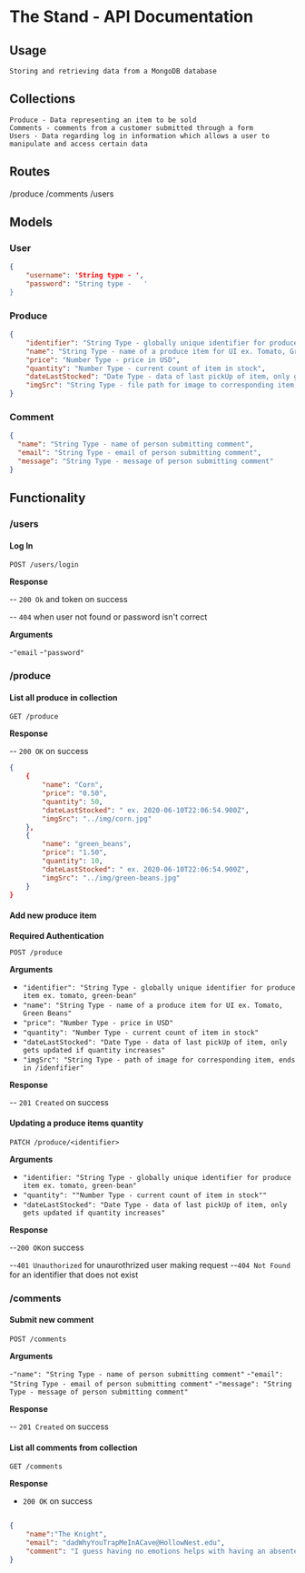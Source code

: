 # The Stand - API Documentation

## Usage

    Storing and retrieving data from a MongoDB database

## Collections

    Produce - Data representing an item to be sold
    Comments - comments from a customer submitted through a form
    Users - Data regarding log in information which allows a user to manipulate and access certain data


## Routes

/produce
/comments
/users

## Models

### User

```json
{
    "username": 'String type - ',
    "password": "String type -   '
}
```


### Produce

```json
{
    "identifier": "String Type - globally unique identifier for produce item ex. tomato, green-bean",
    "name": "String Type - name of a produce item for UI ex. Tomato, Green Beans",
    "price": "Number Type - price in USD",
    "quantity": "Number Type - current count of item in stock",
    "dateLastStocked": "Date Type - data of last pickUp of item, only gets updated if quantity increases",
    "imgSrc": "String Type - file path for image to corresponding item, ends in /identifier"
}
```

### Comment

```json
{
  "name": "String Type - name of person submitting comment",
  "email": "String Type - email of person submitting comment",
  "message": "String Type - message of person submitting comment"
}
```

## Functionality


### /users

#### Log In

`POST /users/login`

**Response**

-- `200 Ok` and token on success

-- `404` when user not found or password isn't correct

**Arguments**

-`"email`
-`"password"`




### /produce

#### List all produce in collection

`GET /produce`

**Response**

-- `200 OK` on success

```json
{
    {
        "name": "Corn",
        "price": "0.50",
        "quantity": 50,
        "dateLastStocked": " ex. 2020-06-10T22:06:54.900Z",
        "imgSrc": "../img/corn.jpg"
    },
    {
        "name": "green_beans",
        "price": "1.50",
        "quantity": 10,
        "dateLastStocked": " ex. 2020-06-10T22:06:54.900Z",
        "imgSrc": "../img/green-beans.jpg"
    }
}
```

#### Add new produce item

**Required Authentication**

`POST /produce`

**Arguments**

- `"identifier": "String Type - globally unique identifier for produce item ex. tomato, green-bean"`
- `"name": "String Type - name of a produce item for UI ex. Tomato, Green Beans"`
- `"price": "Number Type - price in USD"`
- `"quantity": "Number Type - current count of item in stock"`
- `"dateLastStocked": "Date Type - data of last pickUp of item, only gets updated if quantity increases"`
- `"imgSrc": "String Type - path of image for corresponding item, ends in /idenfifier"`


**Response**

-- `201 Created` on success


#### Updating a produce items quantity

`PATCH /produce/<identifier>`

**Arguments**

- `"identifier: "String Type - globally unique identifier for produce item ex. tomato, green-bean"`
- `"quantity": ""Number Type - current count of item in stock"" `
- `"dateLastStocked": "Date Type - data of last pickUp of item, only gets updated if quantity increases"`

**Response**

--`200 OK`on success

--`401 Unauthorized` for unaurothrized user making request
--`404 Not Found` for an identifier that does not exist 


### /comments

#### Submit new comment

`POST /comments`


**Arguments**

-`"name": "String Type - name of person submitting comment"`
-`"email": "String Type - email of person submitting comment"`
-`"message": "String Type - message of person submitting comment"`


**Response** 

-- `201 Created` on success


#### List all comments from collection

`GET /comments`

**Response**

- `200 OK` on success

```json

{
    "name":"The Knight",
    "email": "dadWhyYouTrapMeInACave@HollowNest.edu",
    "comment": "I guess having no emotions helps with having an absentee father"
}

```